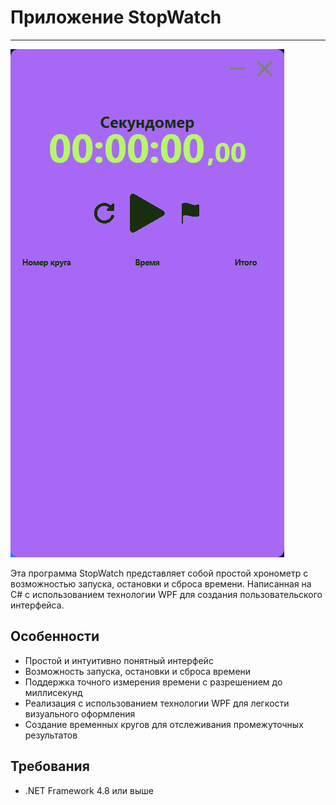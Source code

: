 # Приложение StopWatch

---

![Фото 1](DocumentationImages/img.png)

Эта программа StopWatch представляет собой простой хронометр с возможностью запуска, остановки и сброса времени. Написанная на C# с использованием технологии WPF для создания пользовательского интерфейса.

## Особенности
- Простой и интуитивно понятный интерфейс
- Возможность запуска, остановки и сброса времени
- Поддержка точного измерения времени с разрешением до миллисекунд
- Реализация с использованием технологии WPF для легкости визуального оформления
- Создание временных кругов для отслеживания промежуточных результатов

## Требования
- .NET Framework 4.8 или выше